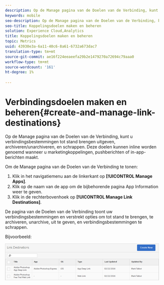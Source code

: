 ```yaml
---
description: Op de Manage pagina van de Doelen van de Verbinding, kunt u verbindingsbestemmingen tot stand brengen uitgeven, archiveren/unarchiveren, en schrappen. Deze doelen kunnen inline worden genoemd wanneer u marketingkoppelingen, pushberichten of in-app-berichten maakt.
keywords: mobile
seo-description: Op de Manage pagina van de Doelen van de Verbinding, kunt u verbindingsbestemmingen tot stand brengen uitgeven, archiveren/unarchiveren, en schrappen. Deze doelen kunnen inline worden genoemd wanneer u marketingkoppelingen, pushberichten of in-app-berichten maakt.
seo-title: Koppelingsdoelen maken en beheren
solution: Experience Cloud,Analytics
title: Koppelingsdoelen maken en beheren
topic: Metrics
uuid: 43930e3a-6a11-40c6-8a61-6732a673dac7
translation-type: tm+mt
source-git-commit: ae16f224eeaeefa29b2e1479270a72694c79aaa0
workflow-type: tm+mt
source-wordcount: '161'
ht-degree: 1%

---
```



# Verbindingsdoelen maken en beheren{#create-and-manage-link-destinations}

Op de Manage pagina van de Doelen van de Verbinding, kunt u verbindingsbestemmingen tot stand brengen uitgeven, archiveren/unarchiveren, en schrappen. Deze doelen kunnen inline worden genoemd wanneer u marketingkoppelingen, pushberichten of in-app-berichten maakt.

Om de Manage pagina van de Doelen van de Verbinding te tonen:

1. Klik in het navigatiemenu aan de linkerkant op **[!UICONTROL Manage Apps]**.
1. Klik op de naam van de app om de bijbehorende pagina App Information weer te geven.
1. Klik in de rechterbovenhoek op **[!UICONTROL Manage Link Destinations]**.

De pagina van de Doelen van de Verbinding toont uw verbindingsbestemmingen en verstrekt opties om tot stand te brengen, te archiveren, unarchive, uit te geven, en verbindingsbestemmingen te schrappen.

Bijvoorbeeld:

![](assets/link_destinations_list.png)

